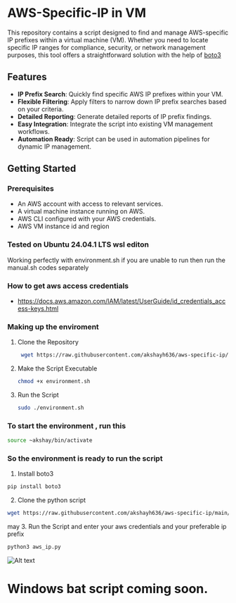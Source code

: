 # AWS-Specific-IP in VM

This repository contains a script designed to find and manage AWS-specific IP prefixes within a virtual machine (VM). Whether you need to locate specific IP ranges for compliance, security, or network management purposes, this tool offers a straightforward solution with the help of [boto3](https://github.com/boto/boto3) 

## Features

- **IP Prefix Search**: Quickly find specific AWS IP prefixes within your VM.
- **Flexible Filtering**: Apply filters to narrow down IP prefix searches based on your criteria.
- **Detailed Reporting**: Generate detailed reports of IP prefix findings.
- **Easy Integration**: Integrate the script into existing VM management workflows.
- **Automation Ready**: Script can be used in automation pipelines for dynamic IP management.

## Getting Started

### Prerequisites

- An AWS account with access to relevant services.
- A virtual machine instance running on AWS.
- AWS CLI configured with your AWS credentials.
- AWS VM instance id and region

### Tested on Ubuntu 24.04.1 LTS wsl editon 
Working perfectly with environment.sh if you are unable to run then run the manual.sh codes separately

### How to get aws access credentials

- https://docs.aws.amazon.com/IAM/latest/UserGuide/id_credentials_access-keys.html

### Making up the enviroment

1. Clone the Repository

   ```bash
    wget https://raw.githubusercontent.com/akshayh636/aws-specific-ip/main/environment.sh
    ```
2. Make the Script Executable  
    ```bash
    chmod +x environment.sh
    ```
3. Run the Script 
    ```bash
    sudo ./environment.sh
    ```

### To start the environment , run this
   ```bash
source ~akshay/bin/activate
  ```
### So the environment is ready to run the script 
1. Install boto3
    
```bash
pip install boto3
  ```
2. Clone the python script

```bash
wget https://raw.githubusercontent.com/akshayh636/aws-specific-ip/main/aws_ip.py
  ```

may
3. Run the Script and enter your aws credentials and your preferable ip prefix

```bash
python3 aws_ip.py
  ```

![Alt text](https://res.cloudinary.com/dlpwtekqd/image/upload/v1729960091/tnei7vg1t04ov0gn0fdu.jpg)

# Windows bat script coming soon.

